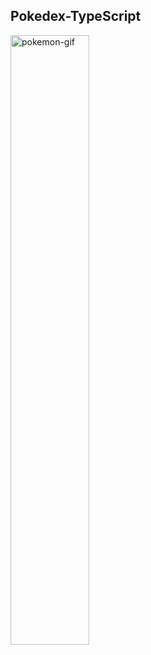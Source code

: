 ## Pokedex-TypeScript

<img src="https://user-images.githubusercontent.com/57553474/146722928-ee969a91-3013-4d1c-98ff-9f4ac905a20c.gif" alt="pokemon-gif" width="50%">
